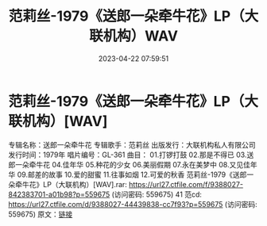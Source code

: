 ﻿---
title: 范莉丝-1979《送郎一朵牵牛花》LP（大联机构）WAV
date: 2023-04-22 07:59:51
categories: WAV车载音乐、镜像
tags: 华语中文
---
# 范莉丝-1979《送郎一朵牵牛花》LP（大联机构）[WAV]

专辑名称：送郎一朵牵牛花
专辑歌手：范莉丝
出版发行：大联机构私人有限公司
发行时间：1979年
唱片编号：GL-361
曲目：
01.打锣打鼓
02.那是不得已
03.送郎一朵牵牛花
04.佳年华
05.种花的少女
06.美丽假期
07.永在美梦中
08.又见佳年华
09.邮差的故事
10.爱的甜蜜
11.往事如烟
12.可爱的秋香
范莉丝-1979《送郎一朵牵牛花》LP（大联机构）[WAV].rar: https://url27.ctfile.com/f/9388027-842383701-a01b98?p=559675
(访问密码: 559675)
41 范cd: https://url27.ctfile.com/d/9388027-44439838-cc7f93?p=559675
(访问密码: 559675)
原文：[链接](https://blog.sina.com.cn/s/blog_1647c7e76010311k0.html)